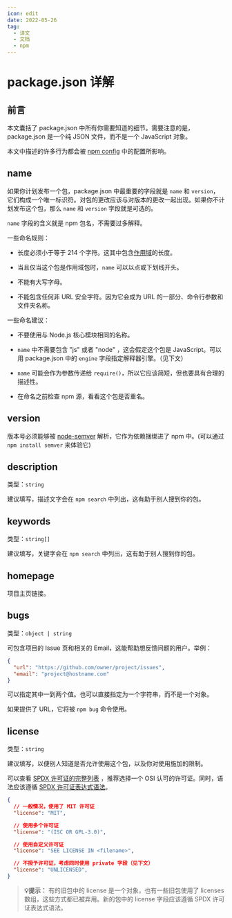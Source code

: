 ```yaml
---
icon: edit
date: 2022-05-26
tag:
  - 译文
  - 文档
  - npm
---
```


# package.json 详解

## 前言

本文囊括了 package.json 中所有你需要知道的细节。需要注意的是，package.json 是一个纯 JSON 文件，而不是一个 JavaScript 对象。

本文中描述的许多行为都会被 [npm config](https://docs.npmjs.com/cli/v8/using-npm/config) 中的配置所影响。

## name

如果你计划发布一个包，package.json 中最重要的字段就是 `name` 和 `version`，它们构成一个唯一标识符。对包的更改应该与对版本的更改一起出现。如果你不计划发布这个包，那么 `name` 和 `version` 字段就是可选的。

`name` 字段的含义就是 npm 包名，不需要过多解释。

一些命名规则：

- 长度必须小于等于 214 个字符。这其中包含[作用域](https://docs.npmjs.com/cli/v8/using-npm/scope)的长度。

- 当且仅当这个包是作用域包时，`name` 可以以点或下划线开头。

- 不能有大写字母。

- 不能包含任何非 URL 安全字符。因为它会成为 URL 的一部分、命令行参数和文件夹名称。

一些命名建议：

- 不要使用与 Node.js 核心模块相同的名称。

- `name` 中不需要包含 "js" 或者 "node" ，这会假定这个包是 JavaScript。可以用 package.json 中的 `engine` 字段指定解释器引擎。（见下文）

- `name` 可能会作为参数传递给 `require()`，所以它应该简短，但也要具有合理的描述性。

- 在命名之前检查 npm 源，看看这个包是否重名。

## version

版本号必须能够被 [node-semver](https://github.com/npm/node-semver) 解析，它作为依赖捆绑进了 npm 中。(可以通过 `npm install semver` 来体验它)

## description

类型：`string`

建议填写，描述文字会在 `npm search` 中列出，这有助于别人搜到你的包。

## keywords

类型：`string[]`

建议填写，关键字会在 `npm search` 中列出，这有助于别人搜到你的包。

## homepage

项目主页链接。

## bugs

类型：`object | string`

可包含项目的 Issue 页和相关的 Email，这能帮助想反馈问题的用户。举例：

```json
{
  "url": "https://github.com/owner/project/issues",
  "email": "project@hostname.com"
}
```

可以指定其中一到两个值。也可以直接指定为一个字符串，而不是一个对象。

如果提供了 URL，它将被 `npm bug` 命令使用。

## license

类型：`string`

建议填写，以便别人知道是否允许使用这个包，以及你对使用施加的限制。

可以查看 [SPDX 许可证的完整列表](https://spdx.org/licenses) ，推荐选择一个 OSI 认可的许可证。同时，语法应该遵循 [SPDX 许可证表达式语法](https://npmjs.com/package/spdx)。

```json
{
  // 一般情况，使用了 MIT 许可证
  "license": "MIT",

  // 使用多个许可证
  "license": "(ISC OR GPL-3.0)",

  // 使用自定义许可证
  "license": "SEE LICENSE IN <filename>",

  // 不授予许可证，考虑同时使用 private 字段（见下文）
  "license": "UNLICENSED",
}
```

> **💡提示：** 有的旧包中的 license 是一个对象，也有一些旧包使用了 licenses 数组，这些方式都已被弃用。新的包中的 license 字段应该遵循 SPDX 许可证表达式语法。